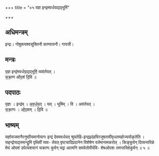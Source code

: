 +++
title = "०५ यज्ञ इन्द्रमवर्धयद्यद्भूमिं"

+++
## अधिमन्त्रम्
इन्द्रः। गोषूक्त्यश्वसूक्तिनौ काण्वायनौ। गायत्री।

## मन्त्रः
य॒ज्ञ इन्द्र॑मवर्धय॒द्यद्भूमिं॒ व्यव॑र्तयत् ।  
च॒क्रा॒ण ओ॑प॒शं दि॒वि ॥

## पदपाठः
य॒ज्ञः । इन्द्र॑म् । अ॒व॒र्ध॒य॒त् । यत् । भूमि॑म् । वि । अव॑र्तयत् ।  
च॒क्रा॒णः । ओ॒प॒शम् । दि॒वि ॥

## भाष्यम्
यज्ञोयजमानैरनुष्ठीयमानोयागः इन्द्रं देवमवर्धयत् श्रूयतेहि-इन्द्रइदंहविरजुषतावीवृधतमहोज्ययोकृतेति । सइन्द्रोयद्यस्मान्द्रूमिं पृथिवीं व्यव- र्तयत् वृष्टचादिप्रदानेन विशेषेण वर्तमानामकरोत् । किङ्कुर्वन् दिव्यन्तरिक्षे मेघं ओपशं उपेत्यशयानं चक्राणः कुर्वन् यद्वा आत्मनि समवेतोवीर्यवि- शेषओपशः तमन्तरिक्षेकुर्वन् ॥ ५ ॥